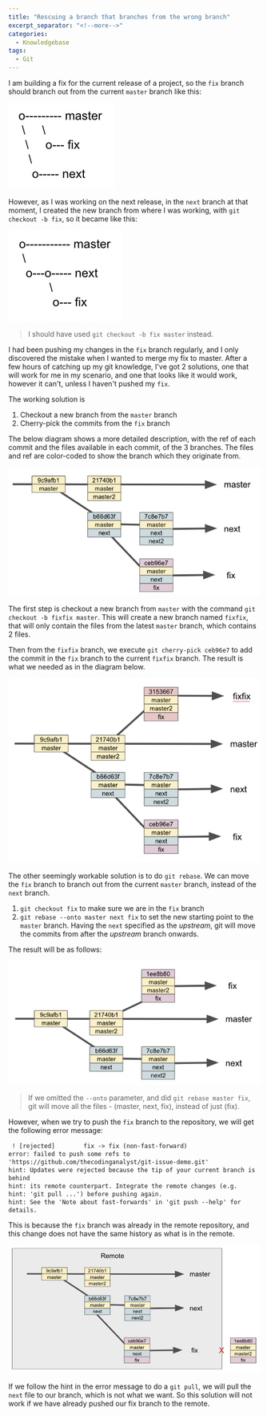 ```yaml
---
title: "Rescuing a branch that branches from the wrong branch"
excerpt_separator: "<!--more-->"
categories:
  - Knowledgebase
tags:
  - Git
---
```


I am building a fix for the current release of a project, so the `fix` branch should branch out from the current `master` branch like this:

![correct branch](/assets/images/2020/08/correct-branch.png)     

However, as I was working on the next release, in the `next` branch at that moment, I created the new branch from where I was working, with `git checkout -b fix`, so it became like this:

![error branch](/assets/images/2020/08/error-branch.png)

> I should have used `git checkout -b fix master` instead.

I had been pushing my changes in the `fix` branch regularly, and I only discovered the mistake when I wanted to merge my fix to master. After a few hours of catching up my git knowledge, I've got 2 solutions, one that will work for me in my scenario, and one that looks like it would work, however it can't, unless I haven't pushed my `fix`. 

The working solution is

1. Checkout a new branch from the `master` branch
2. Cherry-pick the commits from the `fix` branch

The below diagram shows a more detailed description, with the ref of each commit and the files available in each commit, of the 3 branches. The files and ref are color-coded to show the branch which they originate from.

![error git](/assets/images/2020/08/error-git.png)


The first step is checkout a new branch from `master` with the command `git checkout -b fixfix master`. This will create a new branch named `fixfix`, that will only contain the files from the latest `master` branch, which contains 2 files. 

Then from the `fixfix` branch, we execute `git cherry-pick ceb96e7`  to add the commit in the `fix` branch to the current `fixfix` branch. The result is what we needed as in the diagram below.

![fixed git](/assets/images/2020/08/fixed-git.png)

<!--more-->

The other seemingly workable solution is to do `git rebase`. We can move the `fix` branch to branch out from the current `master` branch, instead of the `next` branch. 

1. `git checkout fix` to make sure we are in the `fix` branch
2. `git rebase --onto master next fix` to set the new starting point to the `master` branch. Having the `next` specified as the *upstream*, git will move the commits from after the *upstream* branch onwards. 

The result will be as follows:

![local fix](/assets/images/2020/08/local-fix.png)

> If we omitted the `--onto` parameter, and did `git rebase master fix`, git will move all the files - (master, next, fix), instead of just (fix).

However, when we try to push the `fix` branch to the repository, we will get the following error message:

```
 ! [rejected]        fix -> fix (non-fast-forward)
error: failed to push some refs to 'https://github.com/thecodinganalyst/git-issue-demo.git'
hint: Updates were rejected because the tip of your current branch is behind
hint: its remote counterpart. Integrate the remote changes (e.g.
hint: 'git pull ...') before pushing again.
hint: See the 'Note about fast-forwards' in 'git push --help' for details.
``` 

This is because the `fix` branch was already in the remote repository, and this change does not have the same history as what is in the remote. 

![diff history](/assets/images/2020/08/diff-history.png)

If we follow the hint in the error message to do a `git pull`, we will pull the `next` file to our branch, which is not what we want. So this solution will not work if we have already pushed our fix branch to the remote.




